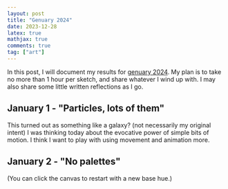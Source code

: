 ```yaml
---
layout: post
title: "Genuary 2024"
date: 2023-12-28
latex: true
mathjax: true
comments: true
tag: ["art"]
---
```


In this post, I will document my results for [genuary 2024](https://genuary.art/prompts). My plan is to take no more than 1 hour per sketch, and share whatever I wind up with. I may also share some little written reflections as I go.

## January 1 - "Particles, lots of them"

<div id="jan-1"></div>
<script src="https://cdnjs.cloudflare.com/ajax/libs/p5.js/0.6.1/p5.min.js"></script>
<script src="{{ base.url | prepend: site.url }}/assets/2023-12-28-genuary-2024/jan1.js"></script>

This turned out as something like a galaxy? (not necessarily my original intent) I was thinking today about the evocative power of simple bits of motion. I think I want to play with using movement and animation more.

## January 2 - "No palettes"

<!-- My concept for today involves some abstraction of bees and flowers to create procedural colors. -->

<!-- - Create a bunch of 'flowers' at random locations on the canvas with:
  - A given hue (in the HSB(A) sense)
  - A location on the canvas
  - A given lifetime
- Over a flower's lifetime, it grows in size until "death", when it "scatters" its seeds as new flowers in the same area.
- Create a bunch of "bees" at random locations on the canvas.
- Bees fly around randomly and "pollinate" flowers.
- This means that bees store the hue of the last flower they visited. When they visit the next flower, they "pollinate" it, meaning that they share with it the hue of the last flower it visited.
- When a flower "dies", it chooses the hues for its seeds based on some combination of its own hue, and the hue of the flowers that pollinated it.
- To get the hue of a seed:
  - Average your hue with a random pollinated hue
  - Add some random "mutations. -->

<div id="jan-2"></div>
<script src="{{ base.url | prepend: site.url }}/assets/2023-12-28-genuary-2024/jan2.js"></script>

(You can click the canvas to restart with a new base hue.)
